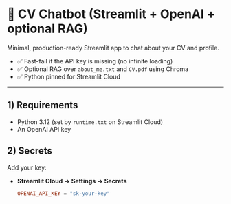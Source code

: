 # 🚀 CV Chatbot (Streamlit + OpenAI + optional RAG)

Minimal, production-ready Streamlit app to chat about your CV and profile.
- ✅ Fast-fail if the API key is missing (no infinite loading)
- ✅ Optional RAG over `about_me.txt` and `CV.pdf` using Chroma
- ✅ Python pinned for Streamlit Cloud

---

## 1) Requirements
- Python 3.12 (set by `runtime.txt` on Streamlit Cloud)
- An OpenAI API key

## 2) Secrets
Add your key:
- **Streamlit Cloud → Settings → Secrets**
  ```toml
  OPENAI_API_KEY = "sk-your-key"
